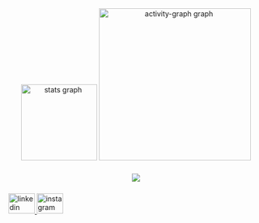 <div align="center">
  <img src="https://github-readme-stats.vercel.app/api?username=DanielNaiff&hide_title=false&hide_rank=false&show_icons=true&include_all_commits=true&count_private=true&disable_animations=false&theme=gruvbox_light&locale=en&hide_border=false&order=1" height="150" alt="stats graph"  />
  <img src="https://github-readme-activity-graph.vercel.app/graph?username=DanielNaiff&radius=16&theme=redical&area=true&order=5" height="300" alt="activity-graph graph"  />
</div>

###

<div align="center">
  <img src="https://visitor-badge.laobi.icu/badge?page_id=DanielNaiff.DanielNaiff&"  />
</div>

###

<div align="left">
  <a href="https://www.linkedin.com/in/daniel-naiff-a89092283/" target="_blank">
    <img src="https://raw.githubusercontent.com/maurodesouza/profile-readme-generator/master/src/assets/icons/social/linkedin/default.svg" width="52" height="40" alt="linkedin logo"  />
  </a>
  <a href="https://www.instagram.com/daniel.naiff/" target="_blank">
    <img src="https://raw.githubusercontent.com/maurodesouza/profile-readme-generator/master/src/assets/icons/social/instagram/default.svg" width="52" height="40" alt="instagram logo"  />
  </a>
</div>

###

